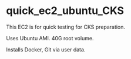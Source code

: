# quick_ec2_ubuntu_CKS

This EC2 is for quick testing for CKS preparation. 

Uses Ubuntu AMI. 40G root volume.

Installs Docker, Git via user data.


